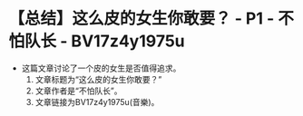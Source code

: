 # 【总结】这么皮的女生你敢要？ - P1 - 不怕队长 - BV17z4y1975u

-   这篇文章讨论了一个皮的女生是否值得追求。
    1.  文章标题为“这么皮的女生你敢要？”
    2.  文章作者是“不怕队长”。
    3.  文章链接为BV17z4y1975u(音樂)。